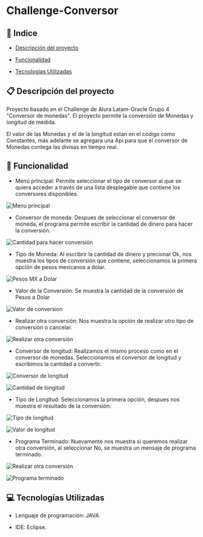 # Challenge-Conversor

## :mag_right: Indice

* [Descripción del proyecto](#descripción-del-proyecto)

* [Funcionalidad](#funcionalidad)

* [Tecnologías Utilizadas](#tecnologías-utilizadas)

## :clipboard: Descripción del proyecto

Proyecto basado en el Challenge de Alura Latam-Oracle Grupo 4 "Conversor de monedas". El proyecto permite la conversión de Monedas y longitud de medida.

El valor de las Monedas y el de la longitud estan en el código como Constantes, más adelante se agregara una Api para que el conversor de Monedas
contega las divisas en tiempo real.

## :hammer: Funcionalidad

* Menú principal: Permite seleccionar el tipo de conversor al que se quiera acceder a través de una lista desplegable que contiene los conversores disponibles.

![Menu principal](https://user-images.githubusercontent.com/114266450/230815880-74ae42ae-69c1-43cb-85fb-a793f5197fe4.png)

* Conversor de moneda: Despues de seleccionar el conversor de moneda, el programa permite escribir la cantidad de dinero para hacer la conversión.

![Cantidad para hacer conversión](https://user-images.githubusercontent.com/114266450/230816476-3b8a8cd4-b41b-4a61-89de-1dad53da2f82.png)

* Tipo de Moneda: Al escribrir la cantidad de dinero y precionar Ok, nos muestra los tipos de conversión que contiene, 
seleccionamos la primera opción de pesos mexicanos a dolar.

![Pesos MX a Dolar](https://user-images.githubusercontent.com/114266450/230817456-ec9f9616-fbe4-4ce4-a8bc-b9dff5024048.png)

* Valor de la Conversión: Se muestra la cantidad de la conversión de Pesos a Dolar

![Valor de conversion](https://user-images.githubusercontent.com/114266450/230817975-8c10a5c0-df58-48a5-be85-f3b48a10d6fd.png)

* Realizar otra conversión: Nos muestra la opción de realizar otro tipo de conversión o cancelar.

![Realizar otra conversión](https://user-images.githubusercontent.com/114266450/230818650-56bb16ce-1201-45d8-ab00-d2c44c52ff16.png)

* Conversor de longitud: Realizamos el mismo proceso como en el conversor de monedas. Seleccionamos el conversor de longitud y escribimos la cantidad a convertir.

![Conversor de longitud](https://user-images.githubusercontent.com/114266450/230819101-cfaf098f-65e6-4618-99bb-1c6f19c89c3e.png)

![Cantidad de longitud](https://user-images.githubusercontent.com/114266450/230819545-a001fbb3-afa0-42f7-b86e-6a560bf209b2.png)

* Tipo de Longitud: Seleccionamos la primera opción, despues nos muestra el resultado de la conversión.

![Tipo de longitud](https://user-images.githubusercontent.com/114266450/230819981-ace3773a-4498-48b4-9083-a91c01bc3fe8.png)

![Valor de longitud](https://user-images.githubusercontent.com/114266450/230820068-ad00b0cb-2727-41b7-9253-6a381cbb5e0c.png)

* Programa Terminado: Nuevamente nos muestra si queremos realizar otra conversión, al seleccionar No, se muestra un mensaje de programa terminado.

![Realizar otra conversión](https://user-images.githubusercontent.com/114266450/230818650-56bb16ce-1201-45d8-ab00-d2c44c52ff16.png)

![Programa terminado](https://user-images.githubusercontent.com/114266450/230820809-01b4b5dc-9c88-406d-b720-91ad59fc25db.png)

## :computer: Tecnologías Utilizadas

* Lenguaje de programación: JAVA.

* IDE: Eclipse.
